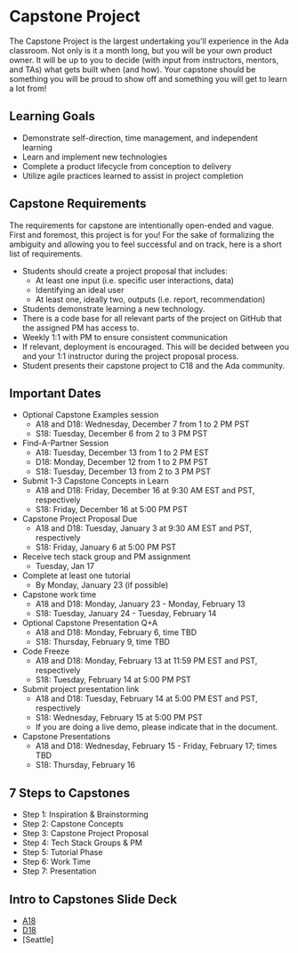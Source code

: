 # Capstone Project

The Capstone Project is the largest undertaking you'll experience in the Ada classroom. Not only is it a month long, but you will be your own product owner. It will be up to you to decide (with input from instructors, mentors, and TAs) what gets built when (and how). Your capstone should be something you will be proud to show off and something you will get to learn a lot from! 

## Learning Goals

- Demonstrate self-direction, time management, and independent learning
- Learn and implement new technologies
- Complete a product lifecycle from conception to delivery
- Utilize agile practices learned to assist in project completion

## Capstone Requirements

The requirements for capstone are intentionally open-ended and vague. First and foremost, this project is for you! For the sake of formalizing the ambiguity and allowing you to feel successful and on track, here is a short list of requirements.

- Students should create a project proposal that includes:
  - At least one input (i.e. specific user interactions, data)
  - Identifying an ideal user
  - At least one, ideally two, outputs (i.e. report, recommendation)
- Students demonstrate learning a new technology.
- There is a code base for all relevant parts of the project on GitHub that the assigned PM has access to.
- Weekly 1:1 with PM to ensure consistent communication
- If relevant, deployment is encouraged. This will be decided between you and your 1:1 instructor during the project proposal process.
- Student presents their capstone project to C18 and the Ada community.

## Important Dates

- Optional Capstone Examples session
  - A18 and D18: Wednesday, December 7 from 1 to 2 PM PST
  - S18: Tuesday, December 6 from 2 to 3 PM PST
- Find-A-Partner Session
  - A18: Tuesday, December 13 from 1 to 2 PM EST
  - D18: Monday, December 12 from 1 to 2 PM PST
  - S18: Tuesday, December 13 from 2 to 3 PM PST
- Submit 1-3 Capstone Concepts in Learn 
  - A18 and D18: Friday, December 16 at 9:30 AM EST and PST, respectively
  - S18: Friday, December 16 at 5:00 PM PST
- Capstone Project Proposal Due
  - A18 and D18: Tuesday, January 3 at 9:30 AM EST and PST, respectively
  - S18: Friday, January 6 at 5:00 PM PST
- Receive tech stack group and PM assignment
  - Tuesday, Jan 17
- Complete at least one tutorial
  - By Monday, January 23 (if possible)
- Capstone work time
  - A18 and D18: Monday, January 23 - Monday, February 13
  - S18: Tuesday, January 24 - Tuesday, February 14
- Optional Capstone Presentation Q+A 
  - A18 and D18: Monday, February 6, time TBD 
  - S18: Thursday, February 9, time TBD
- Code Freeze
  - A18 and D18: Monday, February 13 at 11:59 PM EST and PST, respectively
  - S18: Tuesday, February 14 at 5:00 PM PST
- Submit project presentation link 
  - A18 and D18: Tuesday, February 14 at 5:00 PM EST and PST, respectively
  - S18: Wednesday, February 15 at 5:00 PM PST
  - If you are doing a live demo, please indicate that in the document.
- Capstone Presentations 
  - A18 and D18: Wednesday, February 15 - Friday, February 17; times TBD
  - S18: Thursday, February 16

## 7 Steps to Capstones
- Step 1: Inspiration & Brainstorming
- Step 2: Capstone Concepts
- Step 3: Capstone Project Proposal
- Step 4: Tech Stack Groups & PM
- Step 5: Tutorial Phase
- Step 6: Work Time
- Step 7: Presentation

## Intro to Capstones Slide Deck
- [A18](https://docs.google.com/presentation/d/1G6lpomkYAANKi8xvrfowDDr054KBKdWvJsND8LIL-LY/edit?usp=sharing) 
- [D18](https://docs.google.com/presentation/d/1ruT193Wqaom-3h0q9DTnsvAOHH-gYEVK6-pCHejRBM8/edit?usp=sharing)
- [Seattle]

